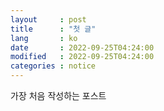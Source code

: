 ```yaml
---
layout     : post
title      : "첫 글"
lang       : ko
date       : 2022-09-25T04:24:00
modified   : 2022-09-25T04:24:00
categories : notice
---
```



가장 처음 작성하는 포스트
